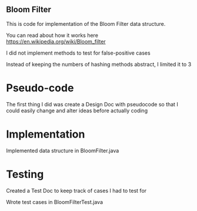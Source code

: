 ## Bloom Filter

This is code for implementation of the Bloom Filter data structure.

You can read about how it works here https://en.wikipedia.org/wiki/Bloom_filter

I did not implement methods to test for false-positive cases

Instead of keeping the numbers of hashing methods abstract, I limited it to 3

# Pseudo-code

The first thing I did was create a Design Doc with pseudocode so that I could easily change and alter ideas before actually coding

# Implementation

Implemented data structure in BloomFilter.java

# Testing

Created a Test Doc to keep track of cases I had to test for

Wrote test cases in BloomFilterTest.java

